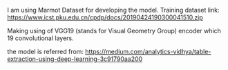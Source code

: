 I am using Marmot Dataset for developing the model.
Training dataset link: https://www.icst.pku.edu.cn/cpdp/docs/20190424190300041510.zip

Making using of VGG19 (stands for Visual Geometry Group) encoder which 19 convolutional layers.

the model is referred from: https://medium.com/analytics-vidhya/table-extraction-using-deep-learning-3c91790aa200
